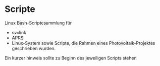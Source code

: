 # Scripte
Linux Bash-Scriptesammlung für 
- svxlink
- APRS
- Linux-System
sowie Scripte, die Rahmen eines Photovoltaik-Projektes geschrieben wurden.

Ein kurzer hinweis sollte zu Beginn des jeweiligen Scripts stehen
